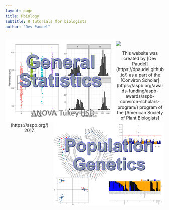 ```yaml
---
layout: page
title: Rbiology
subtitle: R tutorials for biologists
author: "Dev Paudel"
---
```


<head>
  <!-- Global site tag (gtag.js) - Google Analytics -->
<script async src="https://www.googletagmanager.com/gtag/js?id=UA-38424446-2"></script>
<script>
  window.dataLayer = window.dataLayer || [];
  function gtag(){dataLayer.push(arguments);}
  gtag('js', new Date());

  gtag('config', 'UA-38424446-2');
</script>
</head>
<html>
<img src="rbiologyimages/rtutorial_cover2.PNG" class="inline" width=350 align='middle'/>

<a href=rtutorials.md>
<img src="rbiologyimages/img1_statistics.PNG" class="inline" width=350 align='left'/></a>
<a href='popgentutorials.md'>
  <img src="rbiologyimages/img2_popgen.PNG" class="inline" width=350 align='right'/></a>
  
  
 <p align='center'>
This website was created by [Dev Paudel](https://dpaudel.github.io/) as a part of the [Conviron Scholar](https://aspb.org/awards-funding/aspb-awards/aspb-conviron-scholars-program/) program of the [American Society of Plant Biologists](https://aspb.org/) 2017.
</p>
</html>
